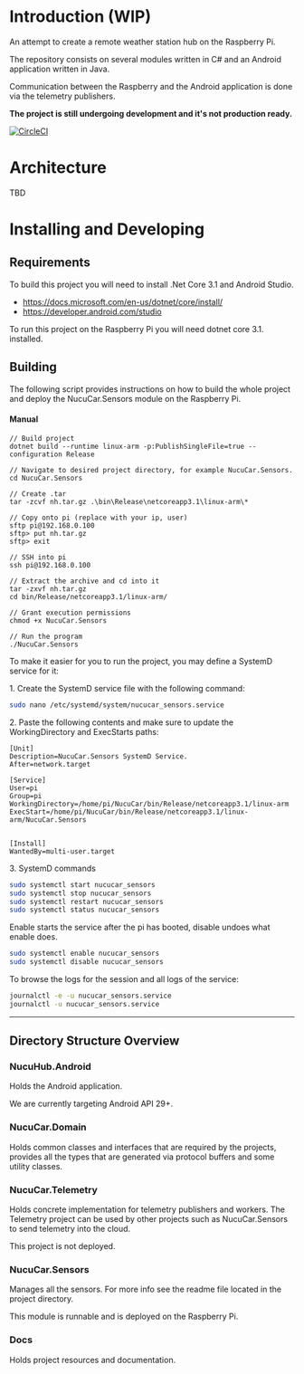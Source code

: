 # Introduction (WIP)

An attempt to create a remote weather station hub on the Raspberry Pi.

The repository consists on several modules written in C# and an Android application written in Java.

Communication between the Raspberry and the Android application is done via the telemetry publishers.

**The project is still undergoing development and it's not production ready.**

[![CircleCI](https://circleci.com/gh/dnutiu/NucuCar.svg?style=svg)](https://circleci.com/gh/dnutiu/NucuCar)

# Architecture

TBD

# Installing and Developing

## Requirements

To build this project you will need to install .Net Core 3.1 and Android Studio.

* https://docs.microsoft.com/en-us/dotnet/core/install/
* https://developer.android.com/studio

To run this project on the Raspberry Pi you will need dotnet core 3.1. installed.

## Building

The following script provides instructions on how to build the whole project and deploy the NucuCar.Sensors module on the Raspberry Pi.

#### Manual

```$xslt
// Build project
dotnet build --runtime linux-arm -p:PublishSingleFile=true --configuration Release

// Navigate to desired project directory, for example NucuCar.Sensors.
cd NucuCar.Sensors

// Create .tar
tar -zcvf nh.tar.gz .\bin\Release\netcoreapp3.1\linux-arm\*

// Copy onto pi (replace with your ip, user)
sftp pi@192.168.0.100
sftp> put nh.tar.gz
sftp> exit

// SSH into pi
ssh pi@192.168.0.100

// Extract the archive and cd into it
tar -zxvf nh.tar.gz
cd bin/Release/netcoreapp3.1/linux-arm/

// Grant execution permissions
chmod +x NucuCar.Sensors

// Run the program
./NucuCar.Sensors
```

To make it easier for you to run the project, you may define a SystemD service for it:

1\. Create the SystemD service file with the following command:

```bash
sudo nano /etc/systemd/system/nucucar_sensors.service
```

2\. Paste the following contents and make sure to update the WorkingDirectory and ExecStarts paths:

```
[Unit]
Description=NucuCar.Sensors SystemD Service.
After=network.target

[Service]
User=pi
Group=pi
WorkingDirectory=/home/pi/NucuCar/bin/Release/netcoreapp3.1/linux-arm
ExecStart=/home/pi/NucuCar/bin/Release/netcoreapp3.1/linux-arm/NucuCar.Sensors


[Install]
WantedBy=multi-user.target
```

3\. SystemD commands

```bash
sudo systemctl start nucucar_sensors
sudo systemctl stop nucucar_sensors
sudo systemctl restart nucucar_sensors
sudo systemctl status nucucar_sensors
```

Enable starts the service after the pi has booted, disable undoes what enable does.

```bash 
sudo systemctl enable nucucar_sensors
sudo systemctl disable nucucar_sensors
```

To browse the logs for the session and all logs of the service:

```bash
journalctl -e -u nucucar_sensors.service
journalctl -u nucucar_sensors.service
```


---

## Directory Structure Overview

### NucuHub.Android

Holds the Android application. 

We are currently targeting Android API 29+.

### NucuCar.Domain

Holds common classes and interfaces that are required by the projects, 
provides all the types that are generated via protocol buffers and some utility classes.

### NucuCar.Telemetry

Holds concrete implementation for telemetry publishers and workers.
The Telemetry project can be used by other projects such as 
NucuCar.Sensors to send telemetry into the cloud.

This project is not deployed.

### NucuCar.Sensors

Manages all the sensors. For more info see the readme file located in the project directory.

This module is runnable and is deployed on the Raspberry Pi.


### Docs

Holds project resources and documentation.
